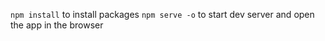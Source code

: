 `npm install` to install packages
`npm serve -o` to start dev server and open the app in the browser